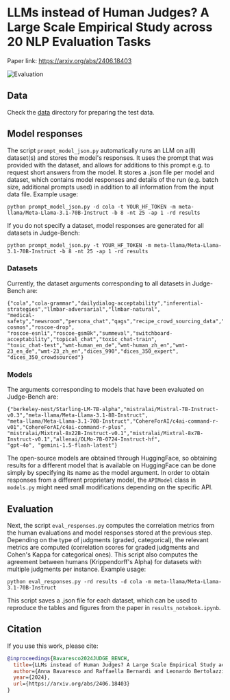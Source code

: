 # LLMs instead of Human Judges? A Large Scale Empirical Study across 20 NLP Evaluation Tasks

Paper link: https://arxiv.org/abs/2406.18403

![Evaluation](overview_meta_eval.png)

## Data

Check the [data](https://github.com/dmg-illc/JUDGE-BENCH/tree/master/data) directory for preparing the test data.

## Model responses

The script `prompt_model_json.py` automatically runs an LLM on a(ll) dataset(s) and stores the model's responses. It uses the prompt that was provided with the dataset, and allows for additions to this prompt e.g. to request short answers from the model. It stores a .json file per model and dataset, which contains model responses and details of the run (e.g. batch size, additional prompts used) in addition to all information from the input data file. Example usage:

```
python prompt_model_json.py -d cola -t YOUR_HF_TOKEN -m meta-llama/Meta-Llama-3.1-70B-Instruct -b 8 -nt 25 -ap 1 -rd results
```
If you do not specify a dataset, model responses are generated for all datasets in Judge-Bench:

```
python prompt_model_json.py -t YOUR_HF_TOKEN -m meta-llama/Meta-Llama-3.1-70B-Instruct -b 8 -nt 25 -ap 1 -rd results
```

### Datasets
Currently, the dataset arguments corresponding to all datasets in Judge-Bench are:
```
{"cola","cola-grammar","dailydialog-acceptability","inferential-strategies","llmbar-adversarial","llmbar-natural",
"medical-safety","newsroom","persona_chat","qags","recipe_crowd_sourcing_data","roscoe-cosmos","roscoe-drop",
"roscoe-esnli","roscoe-gsm8k","summeval","switchboard-acceptability","topical_chat","toxic_chat-train",
"toxic_chat-test","wmt-human_en_de","wmt-human_zh_en","wmt-23_en_de","wmt-23_zh_en","dices_990","dices_350_expert",
"dices_350_crowdsourced"}
```
### Models
The arguments corresponding to models that have been evaluated on Judge-Bench are:
```
{"berkeley-nest/Starling-LM-7B-alpha","mistralai/Mistral-7B-Instruct-v0.3","meta-llama/Meta-Llama-3.1-8B-Instruct",
"meta-llama/Meta-Llama-3.1-70B-Instruct","CohereForAI/c4ai-command-r-v01","CohereForAI/c4ai-command-r-plus",
"mistralai/Mixtral-8x22B-Instruct-v0.1","mistralai/Mixtral-8x7B-Instruct-v0.1","allenai/OLMo-7B-0724-Instruct-hf",
"gpt-4o", "gemini-1.5-flash-latest"}
```
The open-source models are obtained through HuggingFace, so obtaining results for a different model that is available on HuggingFace can be done simply by specifying its name as the model argument. In order to obtain responses from a different proprietary model, the `APIModel` class in `models.py` might need small modifications depending on the specific API.

## Evaluation

Next, the script `eval_responses.py` computes the correlation metrics from the human evaluations and model responses stored at the previous step. Depending on the type of judgments (graded, categorical), the relevant metrics are computed (correlation scores for graded judgments and Cohen's Kappa for categorical ones). This script also computes the agreement between humans (Krippendorff's Alpha) for datasets with multiple judgments per instance. Example usage:

```
python eval_responses.py -rd results -d cola -m meta-llama/Meta-Llama-3.1-70B-Instruct
```
This script saves a .json file for each dataset, which can be used to reproduce the tables and figures from the paper in `results_notebook.ipynb`.

## Citation

If you use this work, please cite:

```bibtex
@inproceedings{Bavaresco2024JUDGE_BENCH,
  title={LLMs instead of Human Judges? A Large Scale Empirical Study across 20 NLP Evaluation Tasks},
  author={Anna Bavaresco and Raffaella Bernardi and Leonardo Bertolazzi and Desmond Elliott and Raquel Fernández and Albert Gatt and E. Ghaleb and Mario Giulianelli and Michael Hanna and Alexander Koller and André F. T. Martins and Philipp Mondorf and Vera Neplenbroek and Sandro Pezzelle and Barbara Plank and David Schlangen and Alessandro Suglia and Aditya K Surikuchi and Ece Takmaz and Alberto Testoni},
  year={2024},
  url={https://arxiv.org/abs/2406.18403}
}
